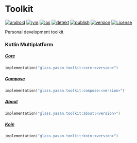 # Toolkit

[![android](https://img.shields.io/github/actions/workflow/status/yasanglass/toolkit/android.yml?label=android)](https://github.com/yasanglass/toolkit/actions/workflows/android.yml)
[![jvm](https://img.shields.io/github/actions/workflow/status/yasanglass/toolkit/jvm.yml?label=jvm)](https://github.com/yasanglass/toolkit/actions/workflows/jvm.yml)
[![ios](https://img.shields.io/github/actions/workflow/status/yasanglass/toolkit/ios.yml?label=ios)](https://github.com/yasanglass/toolkit/actions/workflows/ios.yml)
[![detekt](https://img.shields.io/github/actions/workflow/status/yasanglass/toolkit/detekt.yml?label=detekt)](https://github.com/yasanglass/toolkit/actions/workflows/detekt.yml)
[![publish](https://img.shields.io/github/actions/workflow/status/yasanglass/toolkit/publish.yml?label=publish)](https://github.com/yasanglass/toolkit/actions/workflows/publish.yml)
[![version](https://img.shields.io/maven-central/v/glass.yasan.toolkit/core?label=version)](https://central.sonatype.com/artifact/glass.yasan.toolkit/core)
[![License](https://img.shields.io/github/license/yasanglass/toolkit.svg)](LICENSE)

Personal development toolkit.

### Kotlin Multiplatform

##### [Core](https://github.com/yasanglass/toolkit/tree/main/kotlin-multiplatform/core)

```kotlin
implementation("glass.yasan.toolkit:core:<version>")
```

##### [Compose](https://github.com/yasanglass/toolkit/tree/main/kotlin-multiplatform/compose)

```kotlin
implementation("glass.yasan.toolkit:compose:<version>")
```

##### [About](https://github.com/yasanglass/toolkit/tree/main/kotlin-multiplatform/about)

```kotlin
implementation("glass.yasan.toolkit:about:<version>")
```

##### [Koin](https://github.com/yasanglass/toolkit/tree/main/kotlin-multiplatform/koin)

```kotlin
implementation("glass.yasan.toolkit:koin:<version>")
```
